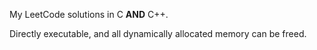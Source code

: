 My LeetCode solutions in C **AND** C++.

Directly executable, and all dynamically allocated memory can be freed.
